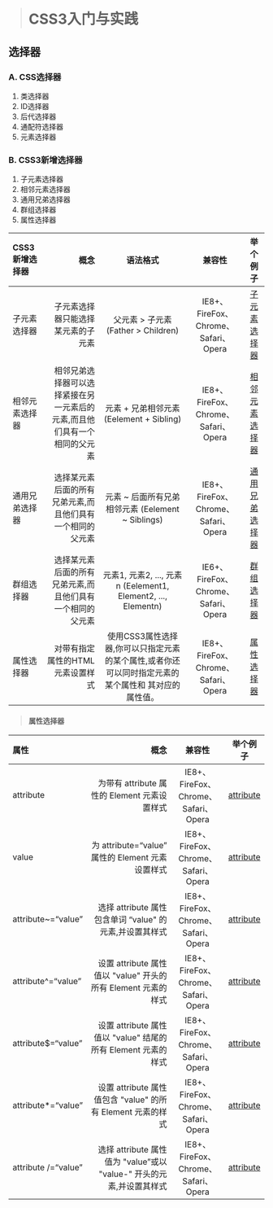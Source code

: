 ># CSS3入门与实践
## 选择器

### A. CSS选择器
1. 类选择器
2. ID选择器
3. 后代选择器
4. 通配符选择器
5. 元素选择器

### B. CSS3新增选择器

1. 子元素选择器
2. 相邻元素选择器
3. 通用兄弟选择器
4. 群组选择器
5. 属性选择器

| CSS3新增选择器     | 概念 | 语法格式   | 兼容性   |举个例子   |
| :------- | ----: | :---: |:---: |:---: |
| 子元素选择器 | 子元素选择器只能选择某元素的子元素 |  父元素 > 子元素 (Father > Children)   |IE8+、FireFox、Chrome、Safari、Opera    |[子元素选择器](https://github.com/MicroKibaco/CSS3Study/blob/master/selector/child.html)  |
| 相邻元素选择器    | 相邻兄弟选择器可以选择紧接在另一元素后的元素,而且他们具有一个相同的父元素   |  元素 + 兄弟相邻元素 (Eelement + Sibling)   |IE8+、FireFox、Chrome、Safari、Opera   |[相邻元素选择器](https://github.com/MicroKibaco/CSS3Study/blob/master/selector/sibiling.html)   |
| 通用兄弟选择器     | 选择某元素后面的所有兄弟元素,而且他们具有一个相同的父元素   |  元素 ~ 后面所有兄弟相邻元素 (Eelement ~ Siblings)  |IE8+、FireFox、Chrome、Safari、Opera  |[通用兄弟选择器](https://github.com/MicroKibaco/CSS3Study/blob/master/selector/sibilings.html)  |
| 群组选择器     | 选择某元素后面的所有兄弟元素,而且他们具有一个相同的父元素    |  元素1, 元素2, ..., 元素n (Eelement1, Element2, ..., Elementn)  |IE6+、FireFox、Chrome、Safari、Opera  |[群组选择器](https://github.com/MicroKibaco/CSS3Study/blob/master/selector/group.html)   |
| 属性选择器     | 对带有指定属性的HTML 元素设置样式    |  使用CSS3属性选择器,你可以只指定元素的某个属性,或者你还可以同时指定元素的某个属性和 其对应的属性值。  |IE8+、FireFox、Chrome、Safari、Opera  |[属性选择器](https://github.com/MicroKibaco/CSS3Study/blob/master/selector/Attribute.html)   |

> #### 属性选择器

| 属性     | 概念 | 兼容性   |举个例子|
| :------- | ----: | :---: |:---: |
| attribute | 为带有 attribute 属性的 Element 元素设置样式|  IE8+、FireFox、Chrome、Safari、Opera    |[attribute](https://github.com/MicroKibaco/CSS3Study/blob/master/selector/pseudo-class01.html)    |
| value    | 为 attribute=“value” 属性的 Element 元素设置样式   |  IE8+、FireFox、Chrome、Safari、Opera   |[attribute](https://github.com/MicroKibaco/CSS3Study/blob/master/selector/pseudo-class01.html)   |
| attribute~=“value”     | 选择 attribute 属性包含单词 “value" 的元素,并设置其样式    |  IE8+、FireFox、Chrome、Safari、Opera  |[attribute](https://github.com/MicroKibaco/CSS3Study/blob/master/selector/pseudo-class01.html)  |
| attribute^=“value”    | 设置 attribute 属性值以 "value" 开头的所有 Element 元素的样式    |  IE8+、FireFox、Chrome、Safari、Opera |[attribute](https://github.com/MicroKibaco/CSS3Study/blob/master/selector/pseudo-class02.html)  |
| attribute$=“value”  | 设置 attribute 属性值以 "value" 结尾的所有 Element 元素的样式   |  IE8+、FireFox、Chrome、Safari、Opera |[attribute](https://github.com/MicroKibaco/CSS3Study/blob/master/selector/pseudo-class02.html)  |
| attribute*=“value”  | 设置 attribute 属性值包含 "value" 的所有 Element 元素的样式   |  IE8+、FireFox、Chrome、Safari、Opera|[attribute](https://github.com/MicroKibaco/CSS3Study/blob/master/selector/pseudo-class02.html)  |
| attribute /=“value” | 选择 attribute 属性值为 "value”或以 "value-" 开头的元素,并设置其样式   |  IE8+、FireFox、Chrome、Safari、Opera|[attribute](https://github.com/MicroKibaco/CSS3Study/blob/master/selector/pseudo-class02.html)  |